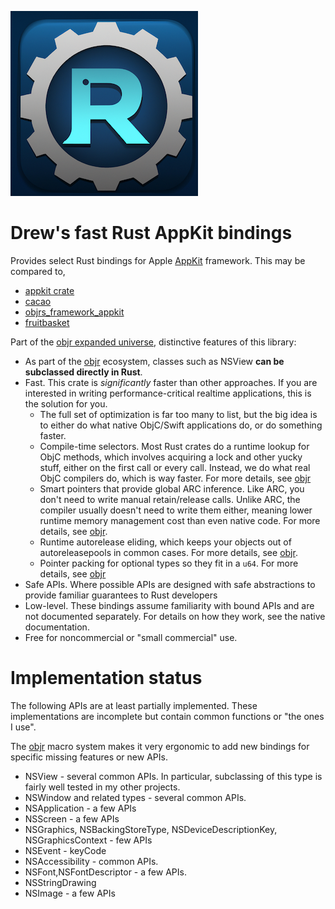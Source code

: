 ![logo](art/logo.png)

# Drew's fast Rust AppKit bindings

Provides select Rust bindings for Apple [AppKit](https://developer.apple.com/documentation/appkit) framework.  This may be compared to,
* [appkit crate](https://crates.io/crates/appkit)
* [cacao](https://crates.io/crates/cacao)
* [objrs_framework_appkit](https://crates.io/crates/objrs_frameworks_app_kit)
* [fruitbasket](https://crates.io/crates/fruitbasket)

Part of the [objr expanded universe](https://github.com/drewcrawford/objr#objr-expanded-universe), distinctive features of this library:

* As part of the [objr](https://github.com/drewcrawford/objr) ecosystem, classes such as NSView **can be subclassed directly in Rust**.
* Fast.  This crate is *significantly* faster than other approaches.  If you are interested in writing performance-critical realtime applications, this is the solution for you.
    * The full set of optimization is far too many to list, but the big idea is to either do what native ObjC/Swift applications do, or do something faster.
    * Compile-time selectors.  Most Rust crates do a runtime lookup for ObjC methods, which involves acquiring a lock and other yucky stuff, either on the first call or every call.  Instead, we do what real ObjC compilers do, which is way faster.  For more details, see [objr](https://github.com/drewcrawford/objr)
    * Smart pointers that provide global ARC inference.  Like ARC, you don't need to write manual retain/release calls.  Unlike ARC, the compiler
      usually doesn't need to write them either, meaning lower runtime memory management cost than even native code.  For more details, see [objr](https://github.com/drewcrawford/objr).
    * Runtime autorelease eliding, which keeps your objects out of autoreleasepools in common cases.  For more details, see [objr](https://github.com/drewcrawford/objr).
    * Pointer packing for optional types so they fit in a `u64`.  For more details, see [objr](https://github.com/drewcrawford/objr)
* Safe APIs.  Where possible APIs are designed with safe abstractions to provide familiar guarantees to Rust developers
* Low-level.  These bindings assume familiarity with bound APIs and are not documented separately.  For details on how they work, see the native documentation.
* Free for noncommercial or "small commercial" use.

# Implementation status
The following APIs are at least partially implemented.  These implementations are incomplete but contain common functions or "the ones I use".

The [objr](https://github.com/drewcrawford/objr) macro system makes it very ergonomic to add new bindings for specific missing features
or new APIs.

* NSView - several common APIs.  In particular, subclassing of this type is fairly well tested in my other projects.
* NSWindow and related types - several common APIs.
* NSApplication - a few APIs
* NSScreen - a few APIs
* NSGraphics, NSBackingStoreType, NSDeviceDescriptionKey, NSGraphicsContext - few APIs
* NSEvent - keyCode
* NSAccessibility - common APIs.
* NSFont,NSFontDescriptor - a few APIs.
* NSStringDrawing
* NSImage - a few APIs